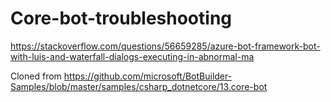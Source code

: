 # Core-bot-troubleshooting
https://stackoverflow.com/questions/56659285/azure-bot-framework-bot-with-luis-and-waterfall-dialogs-executing-in-abnormal-ma

Cloned from https://github.com/microsoft/BotBuilder-Samples/blob/master/samples/csharp_dotnetcore/13.core-bot
